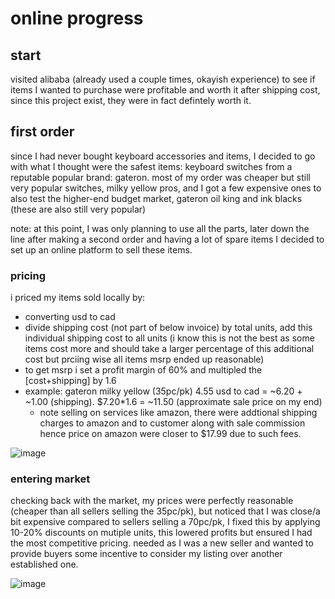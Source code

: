 # online progress

## start
visited alibaba (already used a couple times, okayish experience) to see if items I wanted to purchase were profitable and worth it after shipping cost, 
since this project exist, they were in fact defintely worth it.

## first order
since I had never bought keyboard accessories and items, I decided to go with what I thought were the safest items: keyboard switches from a reputable 
popular brand: gateron. most of my order was cheaper but still very popular switches, milky yellow pros, and I got a few expensive ones to also test 
the higher-end budget market, gateron oil king and ink blacks (these are also still very popular)

note: at this point, I was only planning to use all the parts, later down the line after making a second order and having a lot of spare items I decided to 
set up an online platform to sell these items.

### pricing
i priced my items sold locally by:
- converting usd to cad
- divide shipping cost (not part of below invoice) by total units, add this individual shipping cost to all units (i know this is not the best as some items cost more and should take a larger percentage of this additional cost but prciing wise all items msrp ended up reasonable)
- to get msrp i set a profit margin of 60% and multipled the [cost+shipping] by 1.6
- example: gateron milky yellow (35pc/pk) 4.55 usd to cad = ~6.20 + ~1.00 (shipping). $7.20*1.6 = ~11.50 (approximate sale price on my end)
  - note selling on services like amazon, there were addtional shipping charges to amazon and to customer along with sale commission hence price on amazon were closer to $17.99 due to such fees.
    
![image](https://github.com/user2782/aetherkeys/assets/168938488/efdc22fa-8df6-4828-8ccd-55956e5a980f)

### entering market  
checking back with the market, my prices were perfectly reasonable (cheaper than all sellers selling the 35pc/pk), but noticed that I was close/a bit expensive compared to sellers selling a 70pc/pk, I fixed this by applying 10-20% discounts on mutiple units, this lowered profits but ensured I had the most competitive pricing. needed as I was a new seller and wanted to provide buyers some incentive to consider my listing over another established one.  

![image](https://github.com/user2782/aetherkeys/assets/168938488/d048163d-4dd4-4c1a-9d4d-bec32bac63e8)





